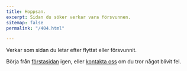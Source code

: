 ```yaml
---
title: Hoppsan.
excerpt: Sidan du söker verkar vara försvunnen.
sitemap: false
permalink: "/404.html"

---
```

Verkar som sidan du letar efter flyttat eller försvunnit. 

Börja från [förstasidan](/) igen, eller [kontakta oss](/kontakt/) om du tror något blivit fel.
